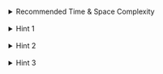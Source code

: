 <br>
<details class="hint-accordion">  
    <summary>Recommended Time & Space Complexity</summary>
    <p>
    You should aim for a solution as good or better than <code>O(n * k)</code> time and <code>O(1)</code> space, where <code>k</code> is the total number of lists and <code>n</code> is the total number of nodes across all lists.
    </p>
</details>

<br>
<details class="hint-accordion">  
    <summary>Hint 1</summary>
    <p>
    A brute-force solution would involve storing all <code>n</code> nodes in an array, sorting them, and converting the array back into a linked list, resulting in an <code>O(nlogn)</code> time complexity. Can you think of a better way? Perhaps consider leveraging the idea behind merging two sorted linked lists. 
    </p>
</details>

<br>
<details class="hint-accordion">  
    <summary>Hint 2</summary>
    <p>
    We can merge two sorted linked lists without using any extra space. To handle <code>k</code> sorted linked lists, we can iteratively merge each linked list with a resultant merged list. How can you implement this?
    </p>
</details>

<br>
<details class="hint-accordion">  
    <summary>Hint 3</summary>
    <p>
    We iterate through the list array with index <code>i</code>, starting at <code>i = 1</code>. We merge the linked lists using <code>mergeTwoLists(lists[i], lists[i - 1])</code>, which returns the head of the merged list. This head is stored in <code>lists[i]</code>, and the process continues. Finally, the merged list is obtained at the last index, and we return its head.
    </p>
</details>
